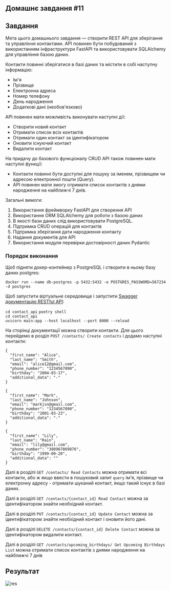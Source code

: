 ## Домашнє завдання #11
    
## Завдання 
  
Мета цього домашнього завдання — створити REST API для зберігання та управління контактами. API повинен бути побудований з використанням інфраструктури FastAPI та використовувати SQLAlchemy для управління базою даних.  

Контакти повинні зберігатися в базі даних та містити в собі наступну інформацію:  
* Ім'я
* Прізвище
* Електронна адреса
* Номер телефону
* День народження
* Додаткові дані (необов'язково)


API повинен мати можливість виконувати наступні дії:  
* Створити новий контакт
* Отримати список всіх контактів
* Отримати один контакт за ідентифікатором
* Оновити існуючий контакт
* Видалити контакт


На придачу до базового функціоналу CRUD API також повинен мати наступні функції:  

* Контакти повинні бути доступні для пошуку за іменем, прізвищем чи адресою електронної пошти (Query).     
* API повинен мати змогу отримати список контактів з днями народження на найближчі 7 днів.    

Загальні вимоги:  

1. Використання фреймворку FastAPI для створення API
2. Використання ORM SQLAlchemy для роботи з базою даних
3. В якості бази даних слід використовувати PostgreSQL.
4. Підтримка CRUD операцій для контактів
5. Підтримка зберігання дати народження контакту
6. Надання документів для API
7. Використання модуля перевірки достовірності даних Pydantic

### Порядок виконання

Щоб підняти докер-контейнер з PostgreSQL і створити в ньому базу даних postgres:  

```
docker run --name db-postgres -p 5432:5432 -e POSTGRES_PASSWORD=567234 -d postgres
```

Щоб запустити віртуальне середовище і запустити [Swagger документацію RESTful API](http://127.0.0.1:8000/docs):  

```cd contact_api``` 
```poetry shell```  
```cd contact_api```  
```uvicorn main:app --host localhost --port 8000 --reload```  


На сторінці документації можна створити контакти. Для цього перейдемо в розділ ```POST /contacts/ Create contacts``` і додамо наступні контакти:
```
{  
  "first_name": "Alice",
  "last_name": "Smith",  
  "email": "alice12@gmail.com",
  "phone_number": "1234567890",  
  "birthday": "2004-03-17",
  "additional_data": "-"
}
```
```
{   
  "first_name": "Mark", 
  "last_name": "Johnson",   
  "email": "markjsn@gmail.com", 
  "phone_number": "1234567890",   
  "birthday": "2001-03-23", 
  "additional_data": "-" 
}
```
```
{    
  "first_name": "Lily",  
  "last_name": "Rain",    
  "email": "lily@gmail.com",  
  "phone_number": "380967869876",    
  "birthday": "1999-09-20",  
  "additional_data": ""  
}
```

Далі в розділі ```GET /contacts/ Read Contacts``` можна отримати всі контакти, або ж якщо ввести в пошуковий запит ```query``` ім'я, прізвище чи електронну адресу - отримати шуканий контакт, якщо такий існує в базі даних.  
  
Далі в розділі ```GET /contacts/{contact_id} Read Contact``` можна за ідентифікатором знайти необхідний контакт.  
     
Далі в розділі ```PUT /contacts/{contact_id} Update Contact``` можна за ідентифікатором знайти необхідний контакт і оновити його дані.  
  
Далі в розділі ```DELETE /contacts/{contact_id} Delete Contact``` можна за ідентифікатором видалити контакт.

Далі в розділі ```GET /contacts/upcoming_birthdays/ Get Upcoming Birthdays List``` можна отримати список контактів з днями народження на найближчі 7 днів


## Результат   

![res](contact_api/contact_api/result/res.jpg)
